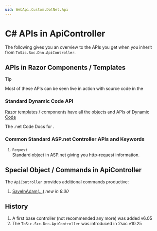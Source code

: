 ```yaml
---
uid: WebApi.Custom.DotNet.Api
---
```


# C# APIs in ApiController

The following gives you an overview to the APIs you get when you inherit from `ToSic.Sxc.Dnn.ApiController`.

## APIs in Razor Components / Templates

> [!TIP]
> Most of these APIs can be seen live in action with source code in the [](xref:Tut.WebApi)

### Standard Dynamic Code API

Razor templates / components have all the objects and APIs of [Dynamic Code](xref:NetCode.DynamicCode.Index)

The .net Code Docs for [](xref:ToSic.Sxc.Dnn.ApiController).

### Common Standard ASP.net Controller APIs and Keywords

1. `Request`  
    Standard object in ASP.net giving you http-request information. 

## Special Object / Commands in ApiController

The `ApiController` provides additional commands productive:

1. [SaveInAdam(...)](xref:WebApi.Custom.DotNet.SaveInAdam) _new in 9.30_


## History

1. A first base controller (not recommended any more) was added v6.05
1. The `ToSic.Sxc.Dnn.ApiController` was introduced in 2sxc v10.25
